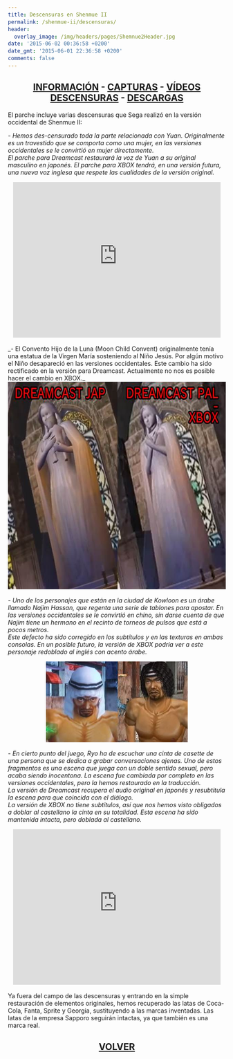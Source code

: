 ```yaml
---
title: Descensuras en Shenmue II
permalink: /shenmue-ii/descensuras/
header:
  overlay_image: /img/headers/pages/Shemnue2Header.jpg
date: '2015-06-02 00:36:58 +0200'
date_gmt: '2015-06-01 22:36:58 +0200'
comments: false
---
```

<h2 style="text-align: center;"><strong><a href="/shenmue-ii/informacion/">INFORMACIÓN</a> - <a href="/shenmue-ii/capturas/">CAPTURAS</a> - <a href="/shenmue-ii/videos/">VÍDEOS</a><br>  
<a href="/shenmue-ii/descensuras/">DESCENSURAS</a> - <a href="/shenmue-ii/descargar/">DESCARGAS</a></strong></h2>

El parche incluye varias descensuras que Sega realizó en la versión occidental de Shenmue II:

_- Hemos des-censurado toda la parte relacionada con Yuan. Originalmente es un travestido 
que se comporta como una mujer, en las versiones occidentales se le convirtió en mujer 
directamente.  
El parche para Dreamcast restaurará la voz de Yuan a su original masculino en japonés. 
El parche para XBOX tendrá, en una versión futura, una nueva voz inglesa que respete las 
cualidades de la versión original._

<p style="text-align: center;"><iframe src="https://www.youtube-nocookie.com/embed/Mm2QUICTTyM?rel=0" width="480" height="360" frameborder="0" allowfullscreen="allowfullscreen"></iframe></p>  
_- El Convento Hijo de la Luna (Moon Child Convent) originalmente tenía una estatua de la 
Virgen María sosteniendo al Niño Jesús. Por algún motivo el Niño desapareció en las versiones 
occidentales. Este cambio ha sido rectificado en la versión para Dreamcast. Actualmente no nos 
es posible hacer el cambio en XBOX._

<center><img src="/img/2015/06/ShenmueII-Convento.jpg" alt="Shenmue II - Diferencias en el convento" width="640" height="480" /></center>

_- Uno de los personajes que están en la ciudad de Kowloon es un árabe llamado Najim Hassan, 
que regenta una serie de tablones para apostar. En las versiones occidentales se le convirtió 
en chino, sin darse cuenta de que Najim tiene un hermano en el recinto de torneos de pulsos que 
está a pocos metros.  
Este defecto ha sido corregido en los subtítulos y en las texturas en ambas consolas. En un posible 
futuro, la versión de XBOX podría ver a este personaje redoblado al inglés con acento árabe._

<center><img src="/img/2015/06/Najimu_Hassan.jpg" alt="Imagen por cortesía de Shenmue Wiki" width="328" height="187" /></center>

_- En cierto punto del juego, Ryo ha de escuchar una cinta de casette de una persona que se dedica 
a grabar conversaciones ajenas. Uno de estos fragmentos es una escena que juega con un doble sentido 
sexual, pero acaba siendo inocentona. La escena fue cambiada por completo en las versiones occidentales, 
pero la hemos restaurado en la traducción.  
La versión de Dreamcast recupera el audio original en japonés y resubtitula la escena para que coincida 
con el diálogo.  
La versión de XBOX no tiene subtítulos, así que nos hemos visto obligados a doblar al castellano la cinta 
en su totalidad. Esta escena ha sido mantenida intacta, pero doblada al castellano._

<p style="text-align: center;"><iframe src="https://www.youtube-nocookie.com/embed/aqfjxUU6mcU?rel=0" width="480" height="360" frameborder="0" allowfullscreen="allowfullscreen"></iframe></p>  
Ya fuera del campo de las descensuras y entrando en la simple restauración de elementos originales, hemos 
recuperado las latas de Coca-Cola, Fanta, Sprite y Georgia, sustituyendo a las marcas inventadas. Las 
latas de la empresa Sapporo seguirán intactas, ya que también es una marca real.

<h2 style="text-align: center;"><strong><a href="/shenmue-ii/">VOLVER</a></strong></h2>


